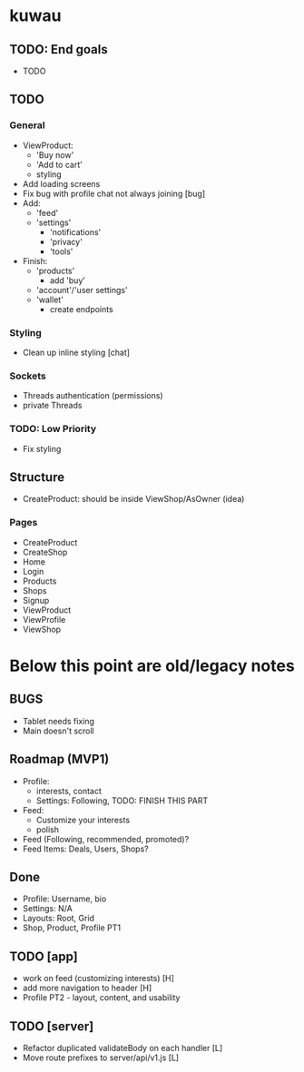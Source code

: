 # kuwau

## TODO: End goals

- TODO

## TODO

### General

- ViewProduct:
  - 'Buy now'
  - 'Add to cart'
  - styling  
- Add loading screens
- Fix bug with profile chat not always joining [bug]
- Add:
  - 'feed'
  - 'settings'
    - 'notifications'
    - 'privacy'
    - 'tools'
- Finish:
  - 'products'
    - add 'buy'
  - 'account'/'user settings'
  - 'wallet'
    - create endpoints

### Styling

- Clean up inline styling [chat]

### Sockets

- Threads authentication (permissions)
- private Threads

### TODO: Low Priority

- Fix styling

## Structure

- CreateProduct: should be inside ViewShop/AsOwner (idea)

### Pages

- CreateProduct
- CreateShop
- Home
- Login
- Products
- Shops
- Signup
- ViewProduct
- ViewProfile
- ViewShop

# Below this point are old/legacy notes

## BUGS

- Tablet needs fixing
- Main doesn't scroll

## Roadmap (MVP1)

- Profile:
  - interests, contact
  - Settings: Following, TODO: FINISH THIS PART
- Feed:
  - Customize your interests
  - polish
- Feed (Following, recommended, promoted)?
- Feed Items: Deals, Users, Shops?

## Done

- Profile: Username, bio
- Settings: N/A
- Layouts: Root, Grid
- Shop, Product, Profile PT1

## TODO [app]
- work on feed (customizing interests) [H]
- add more navigation to header [H]
- Profile PT2 - layout, content, and usability

## TODO [server]

* Refactor duplicated validateBody on each handler [L]
* Move route prefixes to server/api/v1.js [L]
